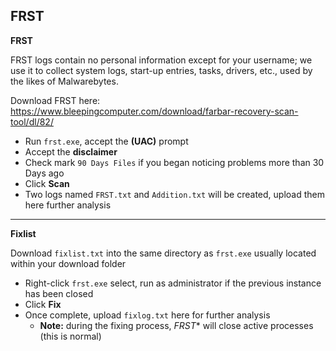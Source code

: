## FRST

**FRST**

FRST logs contain no personal information except for your username; we use it to collect system logs, start-up entries, tasks, drivers, etc., used by the likes of Malwarebytes.

Download FRST here: <https://www.bleepingcomputer.com/download/farbar-recovery-scan-tool/dl/82/>

- Run `frst.exe`, accept the **(UAC)** prompt
- Accept the **disclaimer**
- Check mark `90 Days Files` if you began noticing problems more than 30 Days ago
- Click **Scan**
- Two logs named `FRST.txt` and `Addition.txt` will be created, upload them here further analysis

***

**Fixlist**

Download `fixlist.txt` into the same directory as `frst.exe` usually located within your download folder
- Right-click `frst.exe` select, run as administrator if the previous instance has been closed
- Click **Fix**
- Once complete, upload `fixlog.txt` here for further analysis
  - __Note:__ during the fixing process, *FRST** will close active processes (this is normal)